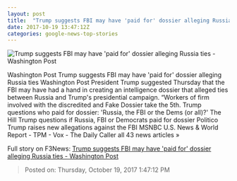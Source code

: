 ```yaml
---
layout: post
title:  "Trump suggests FBI may have 'paid for' dossier alleging Russia ties - Washington Post"
date: 2017-10-19 13:47:12Z
categories: google-news-top-stories
---
```


![Trump suggests FBI may have 'paid for' dossier alleging Russia ties - Washington Post](https://img.washingtonpost.com/rf/image_1484w/2010-2019/WashingtonPost/2017/10/19/National-Politics/Images/319332657_0-5.jpg?t=20170517)

Washington Post Trump suggests FBI may have 'paid for' dossier alleging Russia ties Washington Post President Trump suggested Thursday that the FBI may have had a hand in creating an intelligence dossier that alleged ties between Russia and Trump's presidential campaign. “Workers of firm involved with the discredited and Fake Dossier take the 5th. Trump questions who paid for dossier: 'Russia, the FBI or the Dems (or all)?' The Hill Trump questions if Russia, FBI or Democrats paid for dossier Politico Trump raises new allegations against the FBI MSNBC U.S. News & World Report - TPM - Vox - The Daily Caller all 43 news articles »


Full story on F3News: [Trump suggests FBI may have 'paid for' dossier alleging Russia ties - Washington Post](http://www.f3nws.com/n/pKqRxE)

> Posted on: Thursday, October 19, 2017 1:47:12 PM
